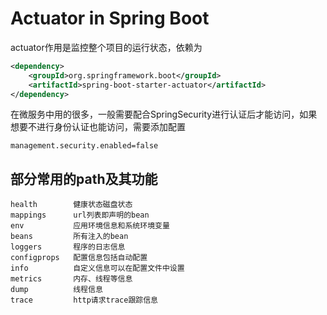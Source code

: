 # Actuator in Spring Boot
actuator作用是监控整个项目的运行状态，依赖为
```xml
<dependency>
    <groupId>org.springframework.boot</groupId>
    <artifactId>spring-boot-starter-actuator</artifactId>
</dependency>
```
在微服务中用的很多，一般需要配合SpringSecurity进行认证后才能访问，如果想要不进行身份认证也能访问，需要添加配置
```
management.security.enabled=false
```
## 部分常用的path及其功能
```
health        健康状态磁盘状态
mappings      url列表即声明的bean
env           应用环境信息和系统环境变量
beans         所有注入的bean
loggers       程序的日志信息
configprops   配置信息包括自动配置
info          自定义信息可以在配置文件中设置
metrics       内存、线程等信息
dump          线程信息
trace         http请求trace跟踪信息
```